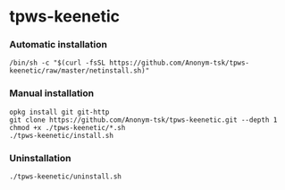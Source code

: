 # tpws-keenetic

### Automatic installation
```
/bin/sh -c "$(curl -fsSL https://github.com/Anonym-tsk/tpws-keenetic/raw/master/netinstall.sh)"
```

### Manual installation
```
opkg install git git-http
git clone https://github.com/Anonym-tsk/tpws-keenetic.git --depth 1
chmod +x ./tpws-keenetic/*.sh
./tpws-keenetic/install.sh
```

### Uninstallation
```
./tpws-keenetic/uninstall.sh
```

